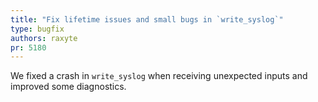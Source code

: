 ```yaml
---
title: "Fix lifetime issues and small bugs in `write_syslog`"
type: bugfix
authors: raxyte
pr: 5180
---
```


We fixed a crash in `write_syslog` when receiving unexpected inputs and improved
some diagnostics.
